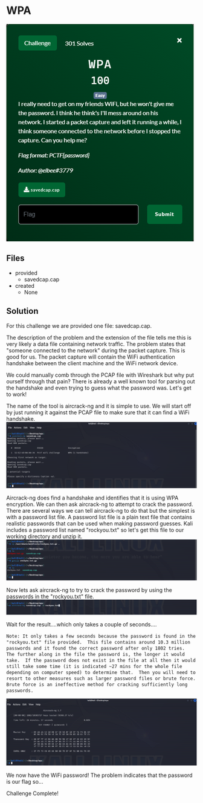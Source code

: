 # WPA
![](images/problem.PNG)

## Files
- provided
    - savedcap.cap
- created
    - None

## Solution
For this challenge we are provided one file: savedcap.cap.

The description of the problem and the extension of the file tells me this is very likely a data file containing network traffic.  The problem states that "someone connected to the network" during the packet capture.  This is good for us.  The packet capture will contain the WiFi authentication handshake between the client machine and the WiFi network device.

We could manually comb through the PCAP file with Wireshark but why put ourself through that pain?  There is already a well known tool for parsing out the handshake and even trying to guess what the password was.  Let's get to work!

The name of the tool is aircrack-ng and it is simple to use.  We will start off by just running it against the PCAP file to make sure that it can find a WiFi handshake.
![](images/ss_00.PNG)

Aircrack-ng does find a handshake and identifies that it is using WPA encryption.  We can then ask aircrack-ng to attempt to crack the password.  There are several ways we can tell aircrack-ng to do that but the simplest is with a password list file.  A password list file is a plain text file that contains realistic passwords that can be used when making password guesses.  Kali includes a password list named "rockyou.txt" so let's get this file to our working directory and unzip it.
![](images/ss_01.PNG)

Now lets ask aircrack-ng to try to crack the password by using the passwords in the "rockyou.txt" file.
![](images/ss_02.PNG)

Wait for the result....which only takes a couple of seconds....
```
Note: It only takes a few seconds because the password is found in the "rockyou.txt" file provided.  This file contains around 10.3 million passwords and it found the correct password after only 1802 tries.  The further along in the file the password is, the longer it would take.  If the password does not exist in the file at all then it would still take some time (it is indicated ~27 mins for the whole file depending on computer speed) to determine that.  Then you will need to resort to other measures such as larger password files or brute force.  Brute force is an ineffective method for cracking sufficiently long passwords.
```
![](images/ss_03.PNG)


We now have the WiFi password!  The problem indicates that the password is our flag so...

Challenge Complete!
